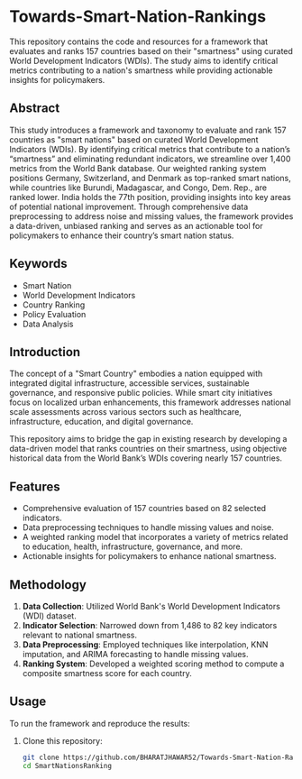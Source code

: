 # Towards-Smart-Nation-Rankings

This repository contains the code and resources for a framework that evaluates and ranks 157 countries based on their "smartness" using curated World Development Indicators (WDIs). The study aims to identify critical metrics contributing to a nation's smartness while providing actionable insights for policymakers.

## Abstract

This study introduces a framework and taxonomy to evaluate and rank 157 countries as "smart nations" based on curated World Development Indicators (WDIs). By identifying critical metrics that contribute to a nation’s “smartness” and eliminating redundant indicators, we streamline over 1,400 metrics from the World Bank database. Our weighted ranking system positions Germany, Switzerland, and Denmark as top-ranked smart nations, while countries like Burundi, Madagascar, and Congo, Dem. Rep., are ranked lower. India holds the 77th position, providing insights into key areas of potential national improvement. Through comprehensive data preprocessing to address noise and missing values, the framework provides a data-driven, unbiased ranking and serves as an actionable tool for policymakers to enhance their country’s smart nation status.

## Keywords

- Smart Nation
- World Development Indicators
- Country Ranking
- Policy Evaluation
- Data Analysis

## Introduction

The concept of a "Smart Country" embodies a nation equipped with integrated digital infrastructure, accessible services, sustainable governance, and responsive public policies. While smart city initiatives focus on localized urban enhancements, this framework addresses national scale assessments across various sectors such as healthcare, infrastructure, education, and digital governance.

This repository aims to bridge the gap in existing research by developing a data-driven model that ranks countries on their smartness, using objective historical data from the World Bank’s WDIs covering nearly 157 countries.

## Features

- Comprehensive evaluation of 157 countries based on 82 selected indicators.
- Data preprocessing techniques to handle missing values and noise.
- A weighted ranking model that incorporates a variety of metrics related to education, health, infrastructure, governance, and more.
- Actionable insights for policymakers to enhance national smartness.

## Methodology

1. **Data Collection**: Utilized World Bank's World Development Indicators (WDI) dataset.
2. **Indicator Selection**: Narrowed down from 1,486 to 82 key indicators relevant to national smartness.
3. **Data Preprocessing**: Employed techniques like interpolation, KNN imputation, and ARIMA forecasting to handle missing values.
4. **Ranking System**: Developed a weighted scoring method to compute a composite smartness score for each country.

## Usage

To run the framework and reproduce the results:

1. Clone this repository:
   ```bash
   git clone https://github.com/BHARATJHAWAR52/Towards-Smart-Nation-Rankings.git
   cd SmartNationsRanking
